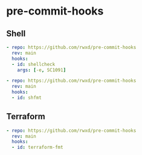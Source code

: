 # pre-commit-hooks

## Shell

```yaml
- repo: https://github.com/rwxd/pre-commit-hooks
  rev: main
  hooks:
  - id: shellcheck
    args: [-e, SC1091]

- repo: https://github.com/rwxd/pre-commit-hooks
  rev: main
  hooks:
  - id: shfmt
```

## Terraform

```yaml
- repo: https://github.com/rwxd/pre-commit-hooks
  rev: main
  hooks:
  - id: terraform-fmt
```
